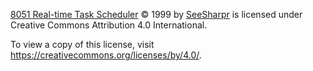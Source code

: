 [8051 Real-time Task Scheduler](https://github.com/seesharpr/8051) © 1999 by [SeeSharpr](https://github.com/seesharpr) is licensed under Creative Commons Attribution 4.0 International.

To view a copy of this license, visit https://creativecommons.org/licenses/by/4.0/.
